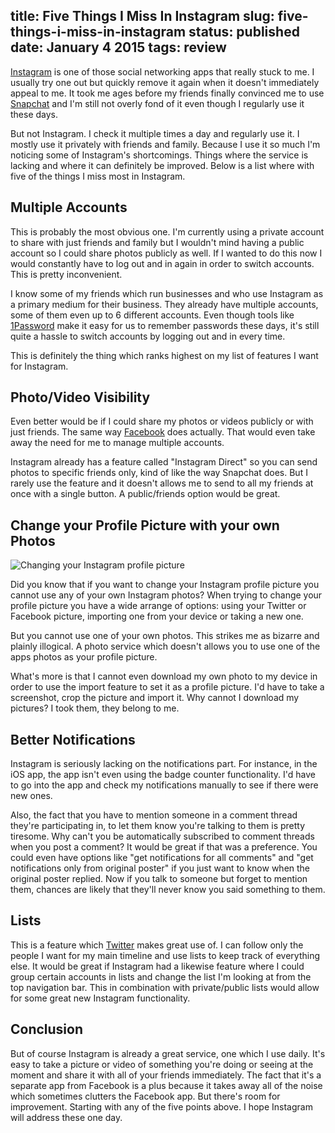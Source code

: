 title: Five Things I Miss In Instagram
slug: five-things-i-miss-in-instagram
status: published
date: January 4 2015
tags: review
-------
[Instagram](http://instagram.com/) is one of those social networking apps that really stuck to me. I usually try one out but quickly remove it again when it doesn't immediately appeal to me. It took me ages before my friends finally convinced me to use [Snapchat](https://www.snapchat.com/) and I'm still not overly fond of it even though I regularly use it these days.

But not Instagram. I check it multiple times a day and regularly use it. I mostly use it privately with friends and family. Because I use it so much I'm noticing some of Instagram's shortcomings. Things where the service is lacking and where it can definitely be improved. Below is a list where with five of the things I miss most in Instagram.

## Multiple Accounts

This is probably the most obvious one. I'm currently using a private account to share with just friends and family but I wouldn't mind having a public account so I could share photos publicly as well. If I wanted to do this now I would constantly have to log out and in again in order to switch accounts. This is pretty inconvenient.

I know some of my friends which run businesses and who use Instagram as a primary medium for their business. They already have multiple accounts, some of them even up to 6 different accounts. Even though tools like [1Password](https://agilebits.com/onepassword) make it easy for us to remember passwords these days, it's still quite a hassle to switch accounts by logging out and in every time.

This is definitely the thing which ranks highest on my list of features I want for Instagram.

## Photo/Video Visibility

Even better would be if I could share my photos or videos publicly or with just friends. The same way [Facebook](https://facebook.com) does actually. That would even take away the need for me to manage multiple accounts.

Instagram already has a feature called "Instagram Direct" so you can send photos to specific friends only, kind of like the way Snapchat does. But I rarely use the feature and it doesn't allows me to send to all my friends at once with a single button. A public/friends option would be great.

## Change your Profile Picture with your own Photos

<div class="center">
    <img src="https://s3.eu-central-1.amazonaws.com/dries-personal/blog/2015-01-04-five-things-i-miss-in-instagram/instagram-change-profile-picture.jpg" alt="Changing your Instagram profile picture">
</div>

Did you know that if you want to change your Instagram profile picture you cannot use any of your own Instagram photos? When trying to change your profile picture you have a wide arrange of options: using your Twitter or Facebook picture, importing one from your device or taking a new one.

But you cannot use one of your own photos. This strikes me as bizarre and plainly illogical. A photo service which doesn't allows you to use one of the apps photos as your profile picture. 

What's more is that I cannot even download my own photo to my device in order to use the import feature to set it as a profile picture. I'd have to take a screenshot, crop the picture and import it. Why cannot I download my pictures? I took them, they belong to me.

## Better Notifications

Instagram is seriously lacking on the notifications part. For instance, in the iOS app, the app isn't even using the badge counter functionality. I'd have to go into the app and check my notifications manually to see if there were new ones.

Also, the fact that you have to mention someone in a comment thread they're participating in, to let them know you're talking to them is pretty tiresome. Why can't you be automatically subscribed to comment threads when you post a comment? It would be great if that was a preference. You could even have options like "get notifications for all comments" and "get notifications only from original poster" if you just want to know when the original poster replied. Now if you talk to someone but forget to mention them, chances are likely that they'll never know you said something to them.

## Lists

This is a feature which [Twitter](https://twitter.com/) makes great use of. I can follow only the people I want for my main timeline and use lists to keep track of everything else. It would be great if Instagram had a likewise feature where I could group certain accounts in lists and change the list I'm looking at from the top navigation bar. This in combination with private/public lists would allow for some great new Instagram functionality.

## Conclusion

But of course Instagram is already a great service, one which I use daily. It's easy to take a picture or video of something you're doing or seeing at the moment and share it with all of your friends immediately. The fact that it's a separate app from Facebook is a plus because it takes away all of the noise which sometimes clutters the Facebook app. But there's room for improvement. Starting with any of the five points above. I hope Instagram will address these one day.
